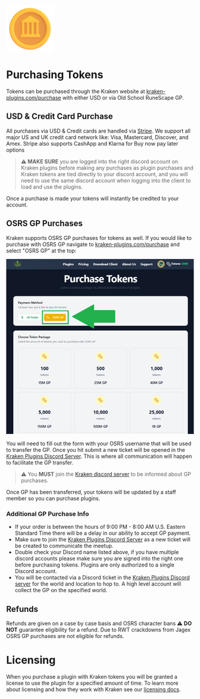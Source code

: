 <img alt="gold-coin" height="128" src="../images/gold-coin.png" width="128"/>

# Purchasing Tokens

Tokens can be purchased through the Kraken website at [kraken-plugins.com/purchase](https://kraken-plugins.com/purchase)
with either USD or via Old School RuneScape GP.

## USD & Credit Card Purchase

All purchases via USD & Credit cards are handled via [Stripe](https://stripe.com). We support all major US and UK credit
card network like: Visa, Mastercard, Discover, and Amex. Stripe also supports CashApp and Klarna for Buy now pay later options

> **:warning: MAKE SURE** you are logged into the right discord account on Kraken plugins before making any purchases as plugin purchases
and Kraken tokens are tied directly to your discord account, and you will need to use the same discord account when logging 
into the client to load and use the plugins.

Once a purchase is made your tokens will instantly be credited to your account.

## OSRS GP Purchases

Kraken supports OSRS GP purchases for tokens as well. If you would like to purchase with OSRS GP navigate to [kraken-plugins.com/purchase](https://kraken-plugins.com/purchase)
and select "OSRS GP" at the top:

![osrs-gp](../images/osrs-gp.png)

You will need to fill out the form with your OSRS username that will be used to transfer the GP. Once you hit submit a new ticket will
be opened in the [Kraken Plugins Discord Server](https://discord.gg/9Tzgf9ePJy). This is where all communication will happen to facilitate 
the GP transfer.

> :warning: You **MUST** join the [Kraken discord server](https://discord.gg/9Tzgf9ePJy) to be informed about GP purchases.

Once GP has been transferred, your tokens will be updated by a staff member so you can purchase plugins. 

### Additional GP Purchase Info

- If your order is between the hours of 9:00 PM - 8:00 AM U.S. Eastern Standard Time there will be a delay in our ability to accept GP payment.
- Make sure to join the [Kraken Plugins Discord Server](https://discord.gg/9Tzgf9ePJy) as a new ticket will be created to communicate the meetup.
- Double check your Discord name listed above, if you have multiple discord accounts please make sure you are signed into the right one before purchasing tokens. Plugins are only authorized to a single Discord account.
- You will be contacted via a Discord ticket in the [Kraken Plugins Discord server](https://discord.gg/9Tzgf9ePJy) for the world and location to hop to. A high level account will collect the GP on the specified world.

## Refunds

Refunds are given on a case by case basis and OSRS character bans :warning: **DO NOT** guarantee eligibility for a refund. Due to RWT crackdowns from Jagex
OSRS GP purchases are not eligible for refunds.

# Licensing

When you purchase a plugin with Kraken tokens you will be granted a license to use the plugin for a specified amount of time.
To learn more about licensing and how they work with Kraken see our [licensing docs](../plugins/license.md).